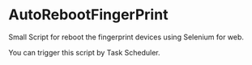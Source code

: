 # AutoRebootFingerPrint
Small Script for reboot the fingerprint devices using Selenium for web.

You can trigger this script by Task Scheduler.

